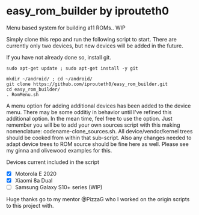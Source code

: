 # easy_rom_builder by iprouteth0
Menu based system for building a11 ROMs..  WIP

Simply clone this repo and run the following script to start.  There are currently only two devices, but new devices will be added in the future.

If you have not already done so, install git.

```
sudo apt-get update ; sudo apt-get install -y git
```

```
mkdir ~/android/ ; cd ~/android/
git clone https://github.com/iprouteth0/easy_rom_builder.git
cd easy_rom_builder/
. RomMenu.sh
```

A menu option for adding additional devices has been added to the device menu.  There may be some odditiy in behavior until I've refined this additional option.  In the mean time, feel free to use the option.  Just remember you will be to add your own sources script with this making nomenclature: codename-clone_sources.sh.  All device/vendor/kernel trees should be cooked from within that sub-script.  Also any changes needed to adapt device trees to ROM source should be fine here as well.  Please see my ginna and olivewood examples for this.

Devices current included in the script
- [x] Motorola E 2020
- [x] Xiaomi 8a Dual
- [ ] Samsung Galaxy S10+ series (WIP)

Huge thanks go to my mentor @PizzaG who I worked on the origin scripts to this project with.
